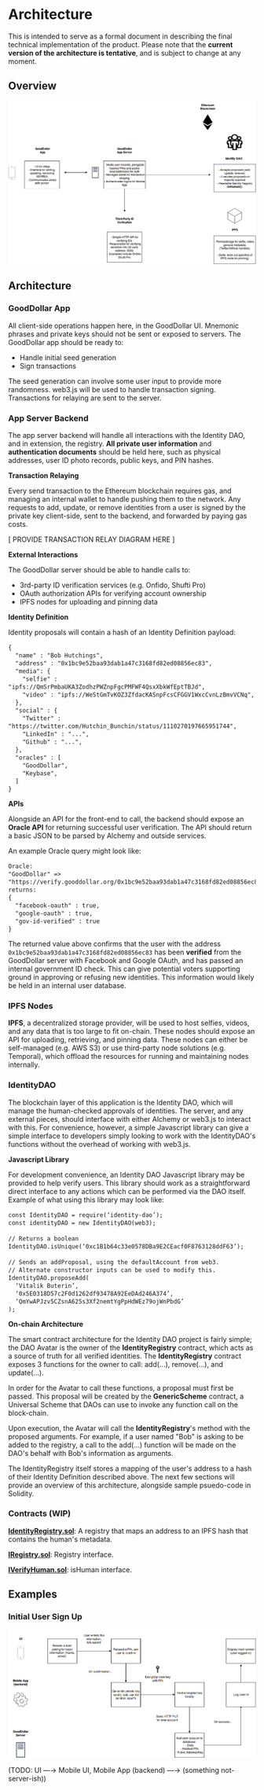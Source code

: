 # Architecture
This is intended to serve as a formal document in describing the final technical implementation of the product. Please note that the **current version of the architecture is tentative**, and is subject to change at any moment.

## Overview

![](./img/out/Architecture_Overview.png)

## Architecture

### GoodDollar App

All client-side operations happen here, in the GoodDollar UI. Mnemonic phrases and private keys should not be sent or exposed to servers. The GoodDollar app should be ready to:

- Handle initial seed generation
- Sign transactions

The seed generation can involve some user input to provide more randomness. web3.js will be used to handle transaction signing. Transactions for relaying are sent to the server.

### App Server Backend

The app server backend will handle all interactions with the Identity DAO, and in extension, the registry. **All private user information** and **authentication documents** should be held here, such as physical addresses, user ID photo records, public keys, and PIN hashes. 

**Transaction Relaying**

Every send transaction to the Ethereum blockchain requires gas, and managing an internal wallet to handle pushing them to the network. Any requests to add, update, or remove identities from a user is signed by the private key client-side, sent to the backend, and forwarded by paying gas costs.

[ PROVIDE TRANSACTION RELAY DIAGRAM HERE ]

**External Interactions**

The GoodDollar server should be able to handle calls to:

- 3rd-party ID verification services (e.g. Onfido, Shufti Pro)
- OAuth authorization APIs for verifying account ownership
- IPFS nodes for uploading and pinning data

**Identity Definition**

Identity proposals will contain a hash of an Identity Definition payload:

    {
      "name" : "Bob Hutchings",
      "address" : "0x1bc9e52baa93dab1a47c3168fd82ed08856ec83", 
      "media": {
        "selfie" : "ipfs://QmSrPmbaUKA3ZodhzPWZnpFgcPMFWF4QsxXbkWfEptTBJd",
        "video" : "ipfs://WeStGmTvKOZ3ZfdacKASnpFcsCFGGV1WxcCvnLzBmvVCNq",
      },
      "social" : {
        "Twitter" : "https://twitter.com/Hutchin_Bunchin/status/1110270197665951744",
        "LinkedIn" : "...",
        "Github" : "...",
      },
      "oracles" : [
        "GoodDollar",
        "Keybase",
      ]
    }

**APIs**

Alongside an API for the front-end to call, the backend should expose an **Oracle API** for returning successful user verification. The API should return a basic JSON to be parsed by Alchemy and outside services. 

An example Oracle query might look like:

    Oracle:
    "GoodDollar" => "https://verify.gooddollar.org/0x1bc9e52baa93dab1a47c3168fd82ed08856ec83"
    returns:
    {
      "facebook-oauth" : true,
      "google-oauth" : true,
      "gov-id-verified" : true
    }

The returned value above confirms that the user with the address `0x1bc9e52baa93dab1a47c3168fd82ed08856ec83` has been **verified** from the GoodDollar server with Facebook and Google OAuth, and has passed an internal government ID check. This can give potential voters supporting ground in approving or refusing new identities. This information would likely be held in an internal user database.

### IPFS Nodes

**IPFS**, a decentralized storage provider, will be used to host selfies, videos, and any data that is too large to fit on-chain. These nodes should expose an API for uploading, retrieving, and pinning data. These nodes can either be self-managed (e.g. AWS S3) or use third-party node solutions (e.g. Temporal), which offload the resources for running and maintaining nodes internally. 

### IdentityDAO

The blockchain layer of this application is the Identity DAO, which will manage the human-checked approvals of identities. The server, and any external pieces, should interface with either Alchemy or web3.js to interact with this. For convenience, however, a simple Javascript library can give a simple interface to developers simply looking to work with the IdentityDAO's functions without the overhead of working with web3.js.

**Javascript Library**

For development convenience, an Identity DAO Javascript library may be provided to help verify users. This library should work as a straightforward direct interface to any actions which can be performed via the DAO itself. Example of what using this library may look like:

    const IdentityDAO = require(‘identity-dao’);
    const identityDAO = new IdentityDAO(web3);
    
    // Returns a boolean
    IdentityDAO.isUnique(‘0xc1B1b64c33e0578DBa9E2CEacf0F8763128ddF63’);
    
    // Sends an addProposal, using the defaultAccount from web3.
    // Alternate constructor inputs can be used to modify this.
    IdentityDAO.proposeAdd(
      ‘Vitalik Buterin’,
      ‘0x5E0318D57c2F0d1262df93478A92EeDAd246A374’,
      ‘QmYwAPJzv5CZsnA625s3Xf2nemtYgPpHdWEz79ojWnPbdG’
    );

**On-chain Architecture**

The smart contract architecture for the Identity DAO project is fairly simple; the DAO Avatar is the owner of the **IdentityRegistry** contract, which acts as a source of truth for all verified identities. The **IdentityRegistry** contract exposes 3 functions for the owner to call: add(...), remove(...), and update(...).

In order for the Avatar to call these functions, a proposal must first be passed. This proposal will be created by the **GenericScheme** contract, a Universal Scheme that DAOs can use to invoke any function call on the block-chain.

Upon execution, the Avatar will call the **IdentityRegistry**'s method with the proposed arguments. For example, if a user named "Bob" is asking to be added to the registry, a call to the add(...) function will be made on the DAO's behalf with Bob's information as arguments.

The IdentityRegistry itself stores a mapping of the user's address to a hash of their Identity Definition described above. The next few sections will provide an overview of this architecture, alongside sample psuedo-code in Solidity.

### Contracts (WIP)

[**IdentityRegistry.sol**](../contracts/IdentityRegistry.sol): A registry that maps an address to an IPFS hash that contains the human's metadata.  

[**IRegistry.sol**](../contracts/IRegistry.sol): Registry interface.  

[**IVerifyHuman.sol**](../contracts/IVerifyHuman.sol): isHuman interface.  

## Examples

### Initial User Sign Up

![](./img/out/Process_Flow_Sign_Up.png)

(TODO: UI —→ Mobile UI, Mobile App (backend) —→ (something not-server-ish))
